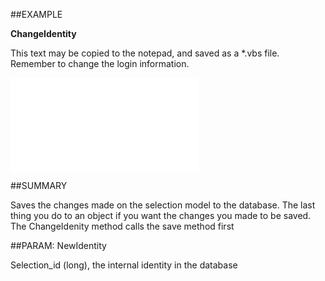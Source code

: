 
##EXAMPLE

**ChangeIdentity**

This text may be copied to the notepad, and saved as a *.vbs file. Remember to change the login information.

![](..\..\Examples\vbs\SOSelection.ChangeIdentity.vbs.txt)


##SUMMARY

Saves the changes made on the selection model to the database. The last thing you do to an object if you want the changes you made to be saved. The ChangeIdenity method calls the save method first


##PARAM: NewIdentity

Selection_id (long), the internal identity in the database

